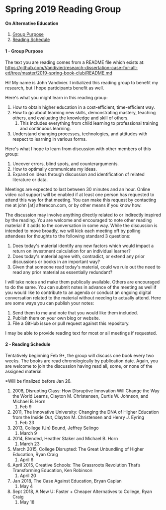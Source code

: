 # Spring 2019 Reading Group
#### On Alternative Education

1. [Group Purpose](1-group-purpose)
2. [Reading Schedule](2---reading-schedule)

#### 1 - Group Purpose

The text you are reading comes from a README file which exists at: https://github.com/Vandivier/research-dissertation-case-for-alt-ed/tree/master/2019-spring-book-club/README.md

Hi! My name is John Vandivier. I initialized this reading group to benefit my research, but I hope participants benefit as well.

Here's what you might learn in this reading group:
1. How to obtain higher education in a cost-efficient, time-efficient way.
2. How to go about learning new skills, demonstrating mastery, teaching others, and evaluating the knowledge and skill of others.
   1. This includes everything from child learning to professional training and continuous learning.
3. Understand changing processes, technologies, and attitudes with respect to learning in various forms.

Here's what I hope to learn from discussion with other members of this group:
1. Uncover errors, blind spots, and counterarguments.
2. How to optimally communicate my ideas.
3. Expand on ideas through discussion and identification of related literature or data.

Meetings are expected to last between 30 minutes and an hour. Online video call support will be enabled if at least one person has requested to attend this way for that meeting. You can make this request by contacting me at john [at] afterecon.com, or by other means if you know how.

The discussion may involve anything directly related to or indirectly inspired by the reading. You are welcome and encouraged to note other reading material if it adds to the conversation in some way. While the discussion is intended to move broadly, we will kick each meeting off by polling attendees for thoughts to the following standard 3 questions:
1. Does today's material identify any new factors which would impact a return on investment calculation for an individual learner?
2. Does today's material agree with, contradict, or extend any prior discussions or books in an important way?
3. Given that someone read today's material, could we rule out the need to read any prior material as essentially redundant?

I will take notes and make them publically available. Others are encouraged to do the same. You can submit notes in advance of the meeting as well if you would like to contribute to an agenda or conduct an ongoing digital conversation related to the material without needing to actually attend. Here are some ways you can publish your notes:
1. Send them to me and note that you would like them included.
2. Publish them on your own blog or website.
3. File a GitHub issue or pull request against this repository.

I may be able to provide reading text for most or all meetings if requested.

#### 2 - Reading Schedule

Tentatively beginning Feb 9*, the group will discuss one book every two weeks. The books are read chronologically by publication date. Again, you are welcome to join the discussion having read all, some, or none of the assigned material.

*Will be finalized before Jan 26.

1. 2008, Disrupting Class: How Disruptive Innovation Will Change the Way the World Learns, Clayton M. Christensen, Curtis W. Johnson, and Michael B. Horn
    1. Feb 9
2. 2011, The Innovative University: Changing the DNA of Higher Education from the Inside Out, Clayton M. Christensen and Henry J. Eyring
    1. Feb 23
3. 2013, College (Un) Bound, Jeffrey Selingo
    1. March 9
4. 2014, Blended, Heather Staker and Michael B. Horn
    1. March 23
5. March 2015, College Disrupted: The Great Unbundling of Higher Education, Ryan Craig
    1. April 6
6. April 2015, Creative Schools: The Grassroots Revolution That’s Transforming Education, Ken Robinson
    1. April 20
7. Jan 2018, The Case Against Education, Bryan Caplan
    1. May 4
8. Sept 2018, A New U: Faster + Cheaper Alternatives to College, Ryan Craig
    1. May 18

